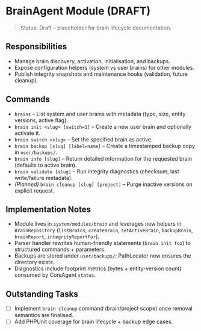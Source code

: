 # BrainAgent Module (DRAFT)

> Status: Draft – placeholder for brain lifecycle documentation.

## Responsibilities
- Manage brain discovery, activation, initialisation, and backups.
- Expose configuration helpers (system vs user brains) for other modules.
- Publish integrity snapshots and maintenance hooks (validation, future cleanup).

## Commands
- `brains` – List system and user brains with metadata (type, size, entity versions, active flag).
- `brain init <slug> [switch=1]` – Create a new user brain and optionally activate it.
- `brain switch <slug>` – Set the specified brain as active.
- `brain backup [slug] [label=name]` – Create a timestamped backup copy in `user/backups/`.
- `brain info [slug]` – Return detailed information for the requested brain (defaults to active brain).
- `brain validate [slug]` – Run integrity diagnostics (checksum, last write/failure metadata).
- *(Planned)* `brain cleanup [slug] [project]` – Purge inactive versions on explicit request.

## Implementation Notes
- Module lives in `system/modules/brain` and leverages new helpers in `BrainRepository` (`listBrains`, `createBrain`, `setActiveBrain`, `backupBrain`, `brainReport`, `integrityReportFor`).
- Parser handler rewrites human-friendly statements (`brain init foo`) to structured commands + parameters.
- Backups are stored under `user/backups/`; PathLocator now ensures the directory exists.
- Diagnostics include footprint metrics (bytes + entity-version count) consumed by CoreAgent `status`.

## Outstanding Tasks
- [ ] Implement `brain cleanup` command (brain/project scope) once removal semantics are finalised.
- [ ] Add PHPUnit coverage for brain lifecycle + backup edge cases.
